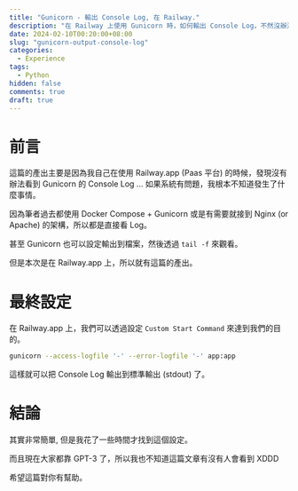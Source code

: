 ```yaml
---
title: "Gunicorn - 輸出 Console Log, 在 Railway."
description: "在 Railway 上使用 Gunicorn 時，如何輸出 Console Log，不然沒辦法知道系統的運行狀況。"
date: 2024-02-10T00:20:00+08:00
slug: "gunicorn-output-console-log"
categories:
  - Experience
tags:
  - Python
hidden: false
comments: true
draft: true
---
```


# 前言

這篇的產出主要是因為我自己在使用 Railway.app (Paas 平台) 的時候，發現沒有辦法看到 Gunicorn 的 Console Log ... 如果系統有問題，我根本不知道發生了什麼事情。

因為筆者過去都使用 Docker Compose + Gunicorn 或是有需要就接到 Nginx (or Apache) 的架構，所以都是直接看 Log。

甚至 Gunicorn 也可以設定輸出到檔案，然後透過 `tail -f` 來觀看。

但是本次是在 Railway.app 上，所以就有這篇的產出。

# 最終設定

在 Railway.app 上，我們可以透過設定 `Custom Start Command` 來達到我們的目的。

```bash
gunicorn --access-logfile '-' --error-logfile '-' app:app
```

這樣就可以把 Console Log 輸出到標準輸出 (stdout) 了。

# 結論

其實非常簡單, 但是我花了一些時間才找到這個設定。

而且現在大家都靠 GPT-3 了，所以我也不知道這篇文章有沒有人會看到 XDDD

希望這篇對你有幫助。
